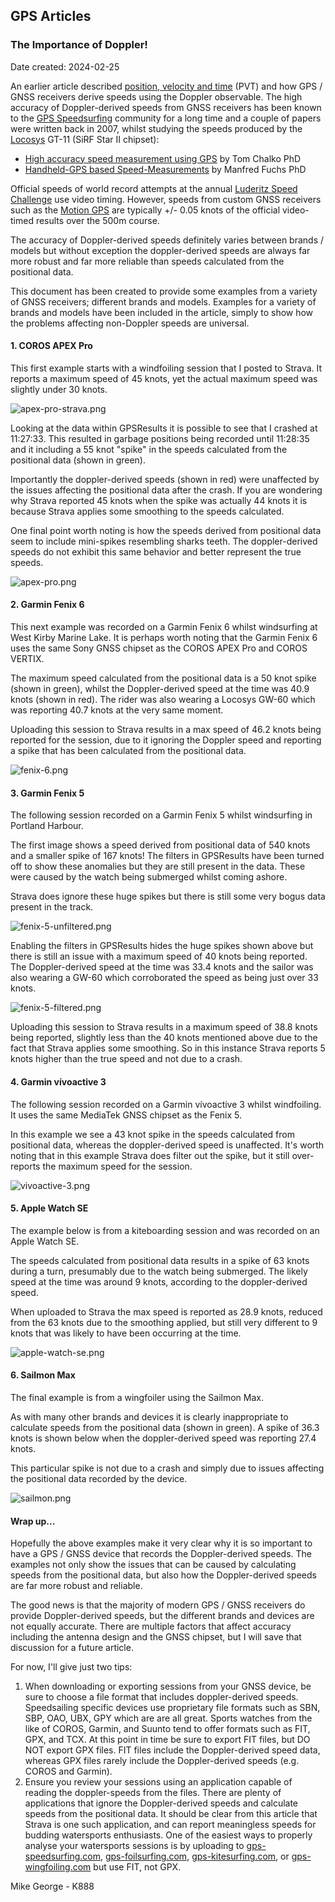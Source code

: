 ## GPS Articles

### The Importance of Doppler!

Date created: 2024-02-25

An earlier article described [position, velocity and time](https://medium.com/@mikeg888/position-velocity-and-time-pvt-51f4cc738b75) (PVT) and how GPS / GNSS receivers derive speeds using the Doppler observable. The high accuracy of Doppler-derived speeds from GNSS receivers has been known to the [GPS Speedsurfing](https://www.gps-speedsurfing.com/) community for a long time and a couple of papers were written back in 2007, whilst studying the speeds produced by the [Locosys](https://www.locosystech.com/en/product/gps-handheld-data-logger-gt-31.html) GT-11 (SiRF Star II chipset):

- [High accuracy speed measurement using GPS](https://studylib.net/doc/18795194/high-accuracy-speed-measurement-using-gps) by Tom Chalko PhD
- [Handheld-GPS based Speed-Measurements](https://web.archive.org/web/20120531035620/http://www.gps-results.com/GPS_Speed.pdf) by Manfred Fuchs PhD

Official speeds of world record attempts at the annual [Luderitz Speed Challenge](https://luderitz-speed.com/) use video timing. However, speeds from custom GNSS receivers such as the [Motion GPS](https://www.motion-gps.com/) are typically +/- 0.05 knots of the official video-timed results over the 500m course.

The accuracy of Doppler-derived speeds definitely varies between brands / models but without exception the doppler-derived speeds are always far more robust and far more reliable than speeds calculated from the positional data.

This document has been created to provide some examples from a variety of GNSS receivers; different brands and models. Examples for a variety of brands and models have been included in the article, simply to show how the problems affecting non-Doppler speeds are universal.



#### 1. COROS APEX Pro

This first example starts with a windfoiling session that I posted to Strava. It reports a maximum speed of 45 knots, yet the actual maximum speed was slightly under 30 knots.

![apex-pro-strava.png](img/apex-pro-strava.png)

Looking at the data within GPSResults it is possible to see that I crashed at 11:27:33. This resulted in garbage positions being recorded until 11:28:35 and it including a 55 knot "spike" in the speeds calculated from the positional data (shown in green).

Importantly the doppler-derived speeds (shown in red) were unaffected by the issues affecting the positional data after the crash. If you are wondering why Strava reported 45 knots when the spike was actually 44 knots it is because Strava applies some smoothing to the speeds calculated. 

One final point worth noting is how the speeds derived from positional data seem to include mini-spikes resembling sharks teeth. The doppler-derived speeds do not exhibit this same behavior and better represent the true speeds.

![apex-pro.png](img/apex-pro.png)



#### 2. Garmin Fenix 6

This next example was recorded on a Garmin Fenix 6 whilst windsurfing at West Kirby Marine Lake. It is perhaps worth noting that the Garmin Fenix 6 uses the same Sony GNSS chipset as the COROS APEX Pro and COROS VERTIX.

The maximum speed calculated from the positional data is a 50 knot spike (shown in green), whilst the Doppler-derived speed at the time was 40.9 knots (shown in red). The rider was also wearing a Locosys GW-60 which was reporting 40.7 knots at the very same moment.

Uploading this session to Strava results in a max speed of 46.2 knots being reported for the session, due to it ignoring the Doppler speed and reporting a spike that has been calculated from the positional data.

![fenix-6.png](img/fenix-6.png)



#### 3. Garmin Fenix 5

The following session recorded on a Garmin Fenix 5 whilst windsurfing in Portland Harbour.

The first image shows a speed derived from positional data of 540 knots and a smaller spike of 167 knots! The filters in GPSResults have been turned off to show these anomalies but they are still present in the data. These were caused by the watch being submerged whilst coming ashore.

Strava does ignore these huge spikes but there is still some very bogus data present in the track.

![fenix-5-unfiltered.png](img/fenix-5-unfiltered.png)

Enabling the filters in GPSResults hides the huge spikes shown above but there is still an issue with a maximum speed of 40 knots being reported. The Doppler-derived speed at the time was 33.4 knots and the sailor was also wearing a GW-60 which corroborated the speed as being just over 33 knots.

![fenix-5-filtered.png](img/fenix-5-filtered.png)

Uploading this session to Strava results in a maximum speed of 38.8 knots being reported, slightly less than the 40 knots mentioned above due to the fact that Strava applies some smoothing. So in this instance Strava reports 5 knots higher than the true speed and not due to a crash.



#### 4. Garmin vívoactive 3

The following session recorded on a Garmin vívoactive 3 whilst windfoiling. It uses the same MediaTek GNSS chipset as the Fenix 5.

In this example we see a 43 knot spike in the speeds calculated from positional data, whereas the doppler-derived speed is unaffected. It's worth noting that in this example Strava does filter out the spike, but it still over-reports the maximum speed for the session.

![vivoactive-3.png](img/vivoactive-3.png)



#### 5. Apple Watch SE

The example below is from a kiteboarding session and was recorded on an Apple Watch SE.

The speeds calculated from positional data results in a spike of 63 knots during a turn, presumably due to the watch being submerged. The likely speed at the time was around 9 knots, according to the doppler-derived speed.

When uploaded to Strava the max speed is reported as 28.9 knots, reduced from the 63 knots due to the smoothing applied, but still very different to 9 knots that was likely to have been occurring at the time.

![apple-watch-se.png](img/apple-watch-se.png)



#### 6. Sailmon Max

The final example is from a wingfoiler using the Sailmon Max.

As with many other brands and devices it is clearly inappropriate to calculate speeds from the positional data (shown in green). A spike of 36.3 knots is shown below when the doppler-derived speed was reporting 27.4 knots.

This particular spike is not due to a crash and simply due to issues affecting the positional data recorded by the device.

![sailmon.png](img/sailmon.png)



#### Wrap up...

Hopefully the above examples make it very clear why it is so important to have a GPS / GNSS device that records the Doppler-derived speeds. The examples not only show the issues that can be caused by calculating speeds from the positional data, but also how the Doppler-derived speeds are far more robust and reliable.

The good news is that the majority of modern GPS / GNSS receivers do provide Doppler-derived speeds, but the different brands and devices are not equally accurate. There are multiple factors that affect accuracy including the antenna design and the GNSS chipset, but I will save that discussion for a future article.

For now, I'll give just two tips:

1. When downloading or exporting sessions from your GNSS device, be sure to choose a file format that includes doppler-derived speeds. Speedsailing specific devices use proprietary file formats such as SBN, SBP, OAO, UBX, GPY which are are all great. Sports watches from the like of COROS, Garmin, and Suunto tend to offer formats such as FIT, GPX, and TCX. At this point in time be sure to export FIT files, but DO NOT export GPX files. FIT files include the Doppler-derived speed data, whereas GPX files rarely include the Doppler-derived speeds (e.g. COROS and Garmin).
2. Ensure you review your sessions using an application capable of reading the doppler-speeds from the files. There are plenty of applications that ignore the Doppler-derived speeds and calculate speeds from the positional data. It should be clear from this article that Strava is one such application, and can report meaningless speeds for budding watersports enthusiasts. One of the easiest ways to properly analyse your watersports sessions is by uploading to [gps-speedsurfing.com](https://www.gps-speedsurfing.com/), [gps-foilsurfing.com](https://www.gps-foilsurfing.com/), [gps-kitesurfing.com](https://www.gps-kitesurfing.com/), or [gps-wingfoiling.com](https://www.gps-wingfoiling.com/) but use FIT, not GPX.



Mike George - K888
